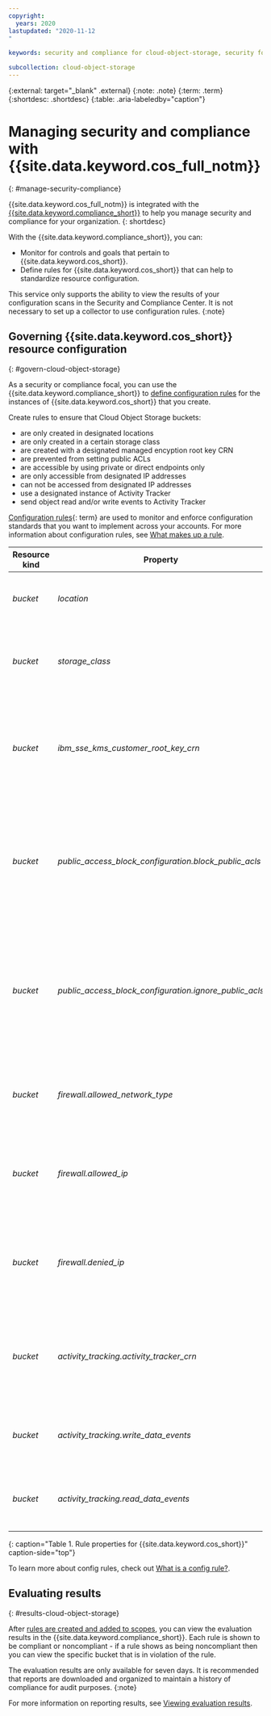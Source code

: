 ```yaml
---
copyright:
  years: 2020
lastupdated: "2020-11-12
"

keywords: security and compliance for cloud-object-storage, security for cloud-object-storage, compliance for cloud-object-storage

subcollection: cloud-object-storage
---
```


{:external: target="_blank" .external}
{:note: .note}
{:term: .term}
{:shortdesc: .shortdesc}
{:table: .aria-labeledby="caption"}


# Managing security and compliance with {{site.data.keyword.cos_full_notm}}
{: #manage-security-compliance}

{{site.data.keyword.cos_full_notm}} is integrated with the [{{site.data.keyword.compliance_short}}](/docs/security-compliance) to help you manage security and compliance for your organization.
{: shortdesc}

With the {{site.data.keyword.compliance_short}}, you can:

* Monitor for controls and goals that pertain to {{site.data.keyword.cos_short}}.
* Define rules for {{site.data.keyword.cos_short}} that can help to standardize resource configuration.

This service only supports the ability to view the results of your configuration scans in the Security and Compliance Center.  It is not necessary to set up a collector to use configuration rules.
{:note}

## Governing {{site.data.keyword.cos_short}} resource configuration
{: #govern-cloud-object-storage}

As a security or compliance focal, you can use the {{site.data.keyword.compliance_short}} to [define configuration rules](/docs/security-compliance?topic=security-compliance-rules) for the instances of {{site.data.keyword.cos_short}} that you create.

Create rules to ensure that Cloud Object Storage buckets:
* are only created in designated locations
* are only created in a certain storage class
* are created with a designated managed encyption root key CRN
* are prevented from setting public ACLs
* are accessible by using private or direct endpoints only
* are only accessible from designated IP addresses
* can not be accessed from designated IP addresses
* use a designated instance of Activity Tracker
* send object read and/or write events to Activity Tracker

[Configuration rules](x3084914){: term} are used to monitor and enforce configuration standards that you want to implement across your accounts. For more information about configuration rules, see [What makes up a rule](/docs/security-compliance?topic=security-compliance-what-is-rule).

| Resource kind | Property                                               | Operator type | Description                                                                                                                                                                                                      |
|---------------|--------------------------------------------------------|---------------|------------------------------------------------------------------------------------------------------------------------------------------------------------------------------------------------------------------|
| *bucket*      | *location*                                             | String        | Bucket location. This is configured during bucket creation in the request endpoint.                                                                                                                              |
| *bucket*      | *storage_class*                                        | String        | Bucket storage class. This is configured during bucket creation in the `LocationConstraint` field.                                                                                                               |
| *bucket*      | *ibm_sse_kms_customer_root_key_crn*                    | String        | Bucket SSE Key Protect or Hyper Protect Crypto Services Customer Root Key CRN. This maps to the bucket configuration parameter, `ibm-sse-kp-customer-root-key-crn`.                                              |
| *bucket*      | *public_access_block_configuration.block_public_acls*  | Boolean       | Setting to prevent future configuration of ACLs that permit public access on the bucket and its objects. Prior public access configuration for the bucket and its objects is unchanged.                          |
| *bucket*      | *public_access_block_configuration.ignore_public_acls* | Boolean       | Setting to ignore configuration of public ACLs on the bucket and its objects, rendering effective access as private. GET Bucket ACL and GET Object ACL return effective (enforced) permissions for the resource. |
| *bucket*      | *firewall.allowed_network_type*                        | String array  | List of network endpoint types that are allowed. Refer to COS Resource Configuration API for the list of valid values.                                                                                           |
| *bucket*      | *firewall.allowed_ip*                                  | String array  | List of allowed originating IP addresses/ranges. The list can contain up to 1000 IPv4 or IPv6 addresses/ranges in CIDR notation.                                                                                 |
| *bucket*      | *firewall.denied_ip*                                   | String array  | List of originating IP addresses/ranges that are not permitted. The list can contain up to 1000 IPv4 or IPv6 addresses/ranges in CIDR notation.                                                                  |
| *bucket*      | *activity_tracking.activity_tracker_crn*               | String        | CRN of the Activity Tracker instance that receives management events and based on opt-in configuration, read and write data events.                                                                              |
| *bucket*      | *activity_tracking.write_data_events*                  | Boolean       | Opt-in to send the bucket's object write data events (i.e. uploads) to the configured Activity Tracker instance.                                                                                                 |
| *bucket*      | *activity_tracking.read_data_events*                   | Boolean       | Opt-in to send the bucket's object read events (i.e. downloads) to the configured Activity Tracker instance.                                                                                                     |
{: caption="Table 1. Rule properties for {{site.data.keyword.cos_short}}" caption-side="top"}

To learn more about config rules, check out [What is a config rule?](/docs/security-compliance?topic=security-compliance-what-is-rule).


## Evaluating results
{: #results-cloud-object-storage}

After [rules are created and added to scopes](/docs/security-compliance?topic=security-compliance-rules), you can view the evaluation results in the {{site.data.keyword.compliance_short}}. Each rule is shown to be compliant or noncompliant - if a rule shows as being noncompliant then you can view the specific bucket that is in violation of the rule. 

The evaluation results are only available for seven days.  It is recommended that reports are downloaded and organized to maintain a history of compliance for audit purposes. 
{:note}

For more information on reporting results, see [Viewing evaluation results](/docs/security-compliance?topic=security-compliance-results).
